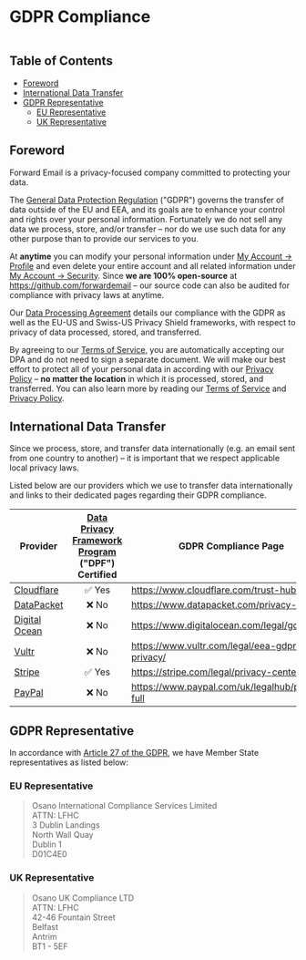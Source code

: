 # GDPR Compliance

<img src="/img/articles/gdpr.png" alt="" class="rounded-lg" />


## Table of Contents

* [Foreword](#foreword)
* [International Data Transfer](#international-data-transfer)
* [GDPR Representative](#gdpr-representative)
  * [EU Representative](#eu-representative)
  * [UK Representative](#uk-representative)


## Foreword

Forward Email is a privacy-focused company committed to protecting your data.

The [General Data Protection Regulation](https://en.wikipedia.org/wiki/General_Data_Protection_Regulation) ("GDPR") governs the transfer of data outside of the EU and EEA, and its goals are to enhance your control and rights over your personal information.  Fortunately we do not sell any data we process, store, and/or transfer – nor do we use such data for any other purpose than to provide our services to you.

At **anytime** you can modify your personal information under [My Account → Profile](/my-account/profile) and even delete your entire account and all related information under [My Account → Security](/my-account/security).  Since **we are 100% open-source** at <https://github.com/forwardemail> – our source code can also be audited for compliance with privacy laws at anytime.

Our [Data Processing Agreement](/dpa) details our compliance with the GDPR as well as the EU-US and Swiss-US Privacy Shield frameworks, with respect to privacy of data processed, stored, and transferred.

By agreeing to our [Terms of Service](/terms), you are automatically accepting our DPA and do not need to sign a separate document.  We will make our best effort to protect all of your personal data in according with our [Privacy Policy](/privacy) – **no matter the location** in which it is processed, stored, and transferred.  You can also learn more by reading our [Terms of Service](/terms) and [Privacy Policy](/privacy).


## International Data Transfer

Since we process, store, and transfer data internationally (e.g. an email sent from one country to another) – it is important that we respect applicable local privacy laws.

Listed below are our providers which we use to transfer data internationally and links to their dedicated pages regarding their GDPR compliance.

| Provider                                  | [Data Privacy Framework Program](https://www.dataprivacyframework.gov/) ("DPF") Certified | GDPR Compliance Page                              |
| ----------------------------------------- | :---------------------------------------------------------------------------------------: | ------------------------------------------------- |
| [Cloudflare](https://cloudflare.com)      |                                   :white_check_mark: Yes                                  | <https://www.cloudflare.com/trust-hub/gdpr/>      |
| [DataPacket](https://www.datapacket.com/) |                                           :x: No                                          | <https://www.datapacket.com/privacy-policy>       |
| [Digital Ocean](https://digitalocean.com) |                                           :x: No                                          | <https://www.digitalocean.com/legal/gdpr>         |
| [Vultr](https://www.vultr.com)            |                                           :x: No                                          | <https://www.vultr.com/legal/eea-gdpr-privacy/>   |
| [Stripe](https://stripe.com/)             |                                   :white_check_mark: Yes                                  | <https://stripe.com/legal/privacy-center>         |
| [PayPal](https://www.paypal.com/us/home)  |                                           :x: No                                          | <https://www.paypal.com/uk/legalhub/privacy-full> |


## GDPR Representative

In accordance with [Article 27 of the GDPR](https://gdpr-info.eu/art-27-gdpr/), we have Member State representatives as listed below:

### EU Representative

<blockquote class="notranslate">Osano International Compliance Services Limited<br />ATTN: LFHC<br />3 Dublin Landings<br />North Wall Quay<br />Dublin 1<br />D01C4E0</blockquote>

### UK Representative

<blockquote class="notranslate">Osano UK Compliance LTD<br />ATTN: LFHC<br />42-46 Fountain Street<br />Belfast<br />Antrim<br />BT1 - 5EF</blockquote>
